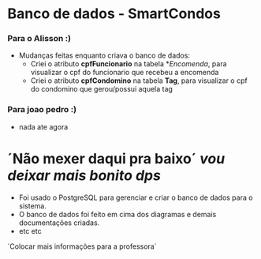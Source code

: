 # Banco de dados - SmartCondos

### Para o Alisson :)
- Mudanças feitas enquanto criava o banco de dados:
	- Criei o atributo **cpfFuncionario** na tabela **Encomenda*, para visualizar o cpf do funcionario que recebeu a encomenda
	- Criei o atributo **cpfCondomino** na tabela **Tag**, para visualizar o cpf do condomino que gerou/possui aquela tag


### Para joao pedro :)
- nada ate agora

# ´Não mexer daqui pra baixo´ ***vou deixar mais bonito dps***

- Foi usado o PostgreSQL para gerenciar e criar o banco de dados para o sistema.
- O banco de dados foi feito em cima dos diagramas e demais documentações criadas.
- etc etc 


´Colocar mais informações para a professora´